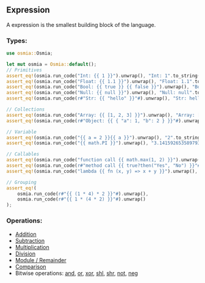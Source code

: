 ## Expression
A expression is the smallest building block of the language.

### Types:
```rust
use osmia::Osmia;

let mut osmia = Osmia::default();
// Primitives
assert_eq!(osmia.run_code("Int: {{ 1 }}").unwrap(), "Int: 1".to_string());
assert_eq!(osmia.run_code("Float: {{ 1.1 }}").unwrap(), "Float: 1.1".to_string());
assert_eq!(osmia.run_code("Bool: {{ true }} {{ false }}").unwrap(), "Bool: true false".to_string());
assert_eq!(osmia.run_code("Null: {{ null }}").unwrap(), "Null: null".to_string());
assert_eq!(osmia.run_code(r#"Str: {{ "hello" }}"#).unwrap(), "Str: hello".to_string());

// Collections
assert_eq!(osmia.run_code("Array: {{ [1, 2, 3] }}").unwrap(), "Array: [1, 2, 3]".to_string());
assert_eq!(osmia.run_code(r#"Object: {{ { "a": 1, "b": 2 } }}"#).unwrap(), r#"Object: {"a": 1, "b": 2}"#.to_string());

// Variable
assert_eq!(osmia.run_code("{{ a = 2 }}{{ a }}").unwrap(), "2".to_string());
assert_eq!(osmia.run_code("{{ math.PI }}").unwrap(), "3.141592653589793".to_string());

// Callables
assert_eq!(osmia.run_code("function call {{ math.max(1, 2) }}").unwrap(), "function call 2".to_string());
assert_eq!(osmia.run_code(r#"method call {{ true?then("Yes", "No") }}"#).unwrap(), "method call Yes".to_string());
assert_eq!(osmia.run_code("lambda {{ fn (x, y) => x + y }}").unwrap(), "lambda fn (x, y) => x + y".to_string());

// Grouping
assert_eq!(
	osmia.run_code(r#"{{ (1 * 4) * 2 }}"#).unwrap(),
	osmia.run_code(r#"{{ 1 * (4 * 2) }}"#).unwrap()
);
```

### Operations:
- [Addition](#method.add)
- [Subtraction](#method.sub)
- [Multiplication](#method.mul)
- [Division](#method.div)
- [Module / Remainder](#method.rem)
- [Comparison](#method.partial_cmp)
- Bitwise operations: [and](#method.bitand), [or](#method.bitor), [xor](#method.bitxor), [shl](#method.shl), [shr](#method.shr), [not](#method.not), [neg](#method.neg)
